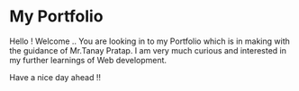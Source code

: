 # My Portfolio

Hello ! Welcome ..
You are looking in to my Portfolio which is in making with the guidance of Mr.Tanay Pratap.
I am very much curious and interested in my further learnings of Web development.

Have a nice day ahead !!